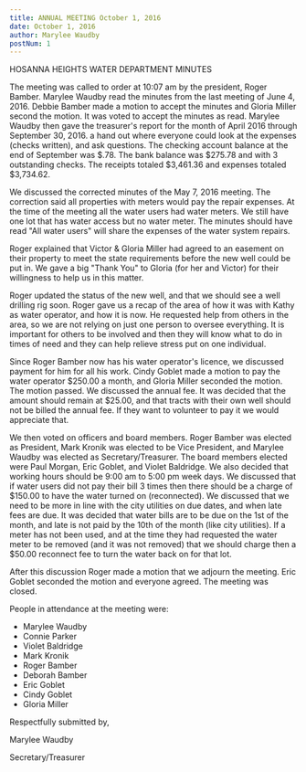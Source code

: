 ```yaml
---
title: ANNUAL MEETING October 1, 2016
date: October 1, 2016
author: Marylee Waudby
postNum: 1
---
```


HOSANNA HEIGHTS WATER DEPARTMENT MINUTES

The meeting was called to order at 10:07 am by the president, Roger Bamber.  Marylee Waudby read the minutes from the last meeting of June 4, 2016.  Debbie Bamber made a motion to accept the minutes and Gloria Miller second the motion.  It was voted to accept the minutes as read.  Marylee Waudby then gave the treasurer&#39;s report for the month of April 2016 through September 30, 2016. a hand out where everyone could look at the expenses (checks written), and ask questions.  The checking account balance at the end of September was $.78.  The bank balance was $275.78 and with 3 outstanding checks.  The receipts totaled $3,461.36 and expenses totaled $3,734.62.

<!--truncate-->

We discussed the corrected minutes of the May 7, 2016 meeting.  The correction said all properties with meters would pay the repair expenses.  At the time of the meeting all the water users had water meters.  We still have one lot that has water access but no water meter.  The minutes should have read &quot;All water users&quot; will share the expenses of the water system repairs.

Roger explained that Victor &amp; Gloria Miller had agreed to an easement on their property to meet the state requirements before the new well could be put in.  We gave a big &quot;Thank You&quot; to Gloria (for her and Victor) for their willingness to help us in this matter.

Roger updated the status of the new well, and that we should see a well drilling rig soon.  Roger gave us a recap of the area of how it was with Kathy as water operator, and how it is now.  He requested help from others in the area, so we are not relying on just one person to oversee everything.  It is important for others to be involved and then they will know what to do in times of need and they can help relieve stress put on one individual.

Since Roger Bamber now has his water operator&#39;s licence, we discussed payment for him for all his work.  Cindy Goblet made a motion to pay the water operator $250.00 a month, and Gloria Miller seconded the motion.  The motion passed.  We discussed the annual fee.  It was decided that the amount should remain at $25.00, and that tracts with their own well should not be billed the annual fee.  If they want to volunteer to pay it we would appreciate that.

We then voted on officers and board members.  Roger Bamber was elected as President, Mark Kronik was elected to be Vice President, and Marylee Waudby was elected as Secretary/Treasurer.  The board members elected were Paul Morgan, Eric Goblet, and Violet Baldridge.  We also decided that working hours should be 9:00 am to 5:00 pm week days.  We discussed that if water users did not pay their bill 3 times then there should be a charge of $150.00 to have the water turned on (reconnected).  We discussed that we need to be more in line with the city utilities on due dates, and when late fees are due.  It was decided that water bills are to be due on the 1st
 of the month, and late is not paid by the 10th
 of the month (like city utilities).  If a meter has not been used, and at the time they had requested the water meter to be removed (and it was not removed) that we should charge then a $50.00 reconnect fee to turn the water back on for that lot.

After this discussion Roger made a motion that we adjourn the meeting.  Eric Goblet seconded the motion and everyone agreed.  The meeting was closed.

People in attendance at the meeting were:
* Marylee Waudby  
* Connie Parker
* Violet Baldridge  
* Mark Kronik
* Roger Bamber   
* Deborah Bamber
* Eric Goblet    
* Cindy Goblet
* Gloria Miller

Respectfully submitted by,

Marylee Waudby

Secretary/Treasurer
